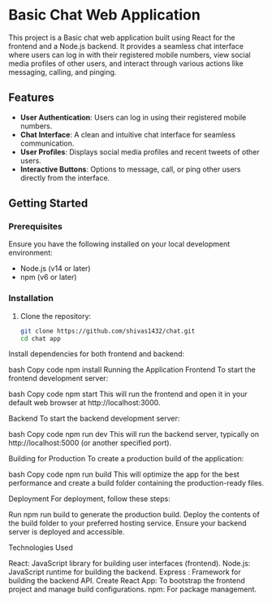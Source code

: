# Basic Chat Web Application

This project is a Basic chat web application built using React for the frontend and a Node.js backend. It provides a seamless chat interface where users can log in with their registered mobile numbers, view social media profiles of other users, and interact through various actions like messaging, calling, and pinging.

## Features

- **User Authentication**: Users can log in using their registered mobile numbers.
- **Chat Interface**: A clean and intuitive chat interface for seamless communication.
- **User Profiles**: Displays social media profiles and recent tweets of other users.
- **Interactive Buttons**: Options to message, call, or ping other users directly from the interface.

## Getting Started

### Prerequisites

Ensure you have the following installed on your local development environment:

- Node.js (v14 or later)
- npm (v6 or later)

### Installation

1. Clone the repository:

   ```bash
   git clone https://github.com/shivas1432/chat.git
   cd chat app
Install dependencies for both frontend and backend:

bash
Copy code
npm install
Running the Application
Frontend
To start the frontend development server:

bash
Copy code
npm start
This will run the frontend and open it in your default web browser at http://localhost:3000.

Backend
To start the backend development server:

bash
Copy code
npm run dev
This will run the backend server, typically on http://localhost:5000 (or another specified port).

Building for Production
To create a production build of the application:

bash
Copy code
npm run build
This will optimize the app for the best performance and create a build folder containing the production-ready files.

Deployment
For deployment, follow these steps:

Run npm run build to generate the production build.
Deploy the contents of the build folder to your preferred hosting service.
Ensure your backend server is deployed and accessible.

Technologies Used

React: JavaScript library for building user interfaces (frontend).
Node.js: JavaScript runtime for building the backend.
Express : Framework for building the backend API.
Create React App: To bootstrap the frontend project and manage build configurations.
npm: For package management.
